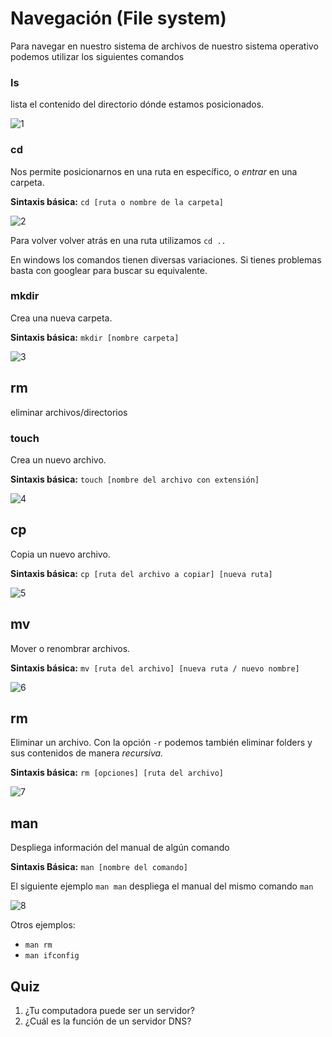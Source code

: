 # Navegación (File system)

Para navegar en nuestro sistema de archivos de nuestro sistema operativo podemos utilizar los siguientes comandos

### ls

lista el contenido del directorio dónde estamos posicionados.

![1](https://s3.us-west-2.amazonaws.com/secure.notion-static.com/275c0772-a834-48ba-b304-1141175bfc96/Untitled.png?X-Amz-Algorithm=AWS4-HMAC-SHA256&X-Amz-Credential=AKIAT73L2G45O3KS52Y5%2F20200710%2Fus-west-2%2Fs3%2Faws4_request&X-Amz-Date=20200710T163817Z&X-Amz-Expires=86400&X-Amz-Signature=ddca074dd5e71a98c05e62a028f47ee80e7c906513794e3125b33d0eac8fc162&X-Amz-SignedHeaders=host&response-content-disposition=filename%20%3D"Untitled.png")

### cd

Nos permite posicionarnos en una ruta en específico, o *entrar* en una carpeta. 

**Sintaxis básica:** `cd [ruta o nombre de la carpeta]` 

![2](https://s3.us-west-2.amazonaws.com/secure.notion-static.com/158c1c78-6c69-4de7-a6e9-f3ec23f02523/Untitled.png?X-Amz-Algorithm=AWS4-HMAC-SHA256&X-Amz-Credential=AKIAT73L2G45O3KS52Y5%2F20200710%2Fus-west-2%2Fs3%2Faws4_request&X-Amz-Date=20200710T163920Z&X-Amz-Expires=86400&X-Amz-Signature=8e006d2f6c2819bffd9abf9e4e55954a14f33eec781ca2c27f85038380c66cb3&X-Amz-SignedHeaders=host&response-content-disposition=filename%20%3D"Untitled.png")

Para volver volver atrás en una ruta utilizamos `cd ..` 

En windows los comandos tienen diversas variaciones. Si tienes problemas basta con googlear para buscar su equivalente.

### mkdir

Crea una nueva carpeta.

**Sintaxis básica:** `mkdir [nombre carpeta]`

![3](https://s3.us-west-2.amazonaws.com/secure.notion-static.com/1ceb35ef-c962-4da2-8f3b-b529cfb74643/Screen_Shot_2020-03-16_at_20.13.37.png?X-Amz-Algorithm=AWS4-HMAC-SHA256&X-Amz-Credential=AKIAT73L2G45O3KS52Y5%2F20200710%2Fus-west-2%2Fs3%2Faws4_request&X-Amz-Date=20200710T164055Z&X-Amz-Expires=86400&X-Amz-Signature=2d86187d36c38626dca99dbe350694e2c2e37ebe1882fde4dc33df7f1291a101&X-Amz-SignedHeaders=host&response-content-disposition=filename%20%3D"Screen_Shot_2020-03-16_at_20.13.37.png")

## rm

eliminar archivos/directorios

### touch

Crea un nuevo archivo.

**Sintaxis básica:** `touch [nombre del archivo con extensión]`

![4](https://s3.us-west-2.amazonaws.com/secure.notion-static.com/1474f8a7-5518-43db-9d2a-09fe3be731a4/Screen_Shot_2020-03-16_at_20.35.16.png?X-Amz-Algorithm=AWS4-HMAC-SHA256&X-Amz-Credential=AKIAT73L2G45O3KS52Y5%2F20200710%2Fus-west-2%2Fs3%2Faws4_request&X-Amz-Date=20200710T164114Z&X-Amz-Expires=86400&X-Amz-Signature=bcc68fdec8f4116324506fd2921196a539155e25cfc57ce1c79a8dc31bb9098e&X-Amz-SignedHeaders=host&response-content-disposition=filename%20%3D"Screen_Shot_2020-03-16_at_20.35.16.png")

## cp

Copia un nuevo archivo.

**Sintaxis básica:** `cp [ruta del archivo a copiar] [nueva ruta]`

![5](https://s3.us-west-2.amazonaws.com/secure.notion-static.com/3e67d07a-3d54-430a-8567-8b4a7fc843cc/Untitled.png?X-Amz-Algorithm=AWS4-HMAC-SHA256&X-Amz-Credential=AKIAT73L2G45O3KS52Y5%2F20200710%2Fus-west-2%2Fs3%2Faws4_request&X-Amz-Date=20200710T164146Z&X-Amz-Expires=86400&X-Amz-Signature=35e61526e854dc742e51e6a523ef12705ca1bb160bbc45256d0bb063c8ec73c1&X-Amz-SignedHeaders=host&response-content-disposition=filename%20%3D"Untitled.png")

## mv

Mover o renombrar archivos.

**Sintaxis básica:** `mv [ruta del archivo] [nueva ruta / nuevo nombre]`

![6](https://s3.us-west-2.amazonaws.com/secure.notion-static.com/b1ac1c46-1473-4193-b0f6-bfaf9a4ce32e/Screen_Shot_2020-06-04_at_23.40.39.png?X-Amz-Algorithm=AWS4-HMAC-SHA256&X-Amz-Credential=AKIAT73L2G45O3KS52Y5%2F20200710%2Fus-west-2%2Fs3%2Faws4_request&X-Amz-Date=20200710T164216Z&X-Amz-Expires=86400&X-Amz-Signature=0b2ec1abeeb3dd9e1583062f637117e104b7ab92e79977c15f19c54ffd7ed251&X-Amz-SignedHeaders=host&response-content-disposition=filename%20%3D"Screen_Shot_2020-06-04_at_23.40.39.png")

## rm

Eliminar un archivo. Con la opción `-r` podemos también eliminar folders y sus contenidos de manera *recursiva.*

**Sintaxis básica:** `rm [opciones] [ruta del archivo]`

![7](https://s3.us-west-2.amazonaws.com/secure.notion-static.com/2b1c2324-3372-423c-9326-6e31306fd5c8/Screen_Shot_2020-06-04_at_23.43.18.png?X-Amz-Algorithm=AWS4-HMAC-SHA256&X-Amz-Credential=AKIAT73L2G45O3KS52Y5%2F20200710%2Fus-west-2%2Fs3%2Faws4_request&X-Amz-Date=20200710T164251Z&X-Amz-Expires=86400&X-Amz-Signature=750f9db80b427d01ca11785a8f1db4cbe1a688d6b7d75da453484172f3a00d34&X-Amz-SignedHeaders=host&response-content-disposition=filename%20%3D"Screen_Shot_2020-06-04_at_23.43.18.png")

## man

Despliega información del manual de algún comando

**Sintaxis Básica:** `man [nombre del comando]`

El siguiente ejemplo `man man` despliega el manual del mismo comando `man` 

![8](https://s3.us-west-2.amazonaws.com/secure.notion-static.com/69b6960a-903f-4a59-89ad-6bd2143b9f22/Untitled.png?X-Amz-Algorithm=AWS4-HMAC-SHA256&X-Amz-Credential=AKIAT73L2G45O3KS52Y5%2F20200710%2Fus-west-2%2Fs3%2Faws4_request&X-Amz-Date=20200710T164319Z&X-Amz-Expires=86400&X-Amz-Signature=7aed9c4c125724124cc7e160f9046b7d0e18d6d7ada461d3aca45ac0259b3884&X-Amz-SignedHeaders=host&response-content-disposition=filename%20%3D"Untitled.png")

Otros ejemplos:

- `man rm`
- `man ifconfig`


## Quiz

1. ¿Tu computadora puede ser un servidor?
2. ¿Cuál es la función de un servidor DNS?
